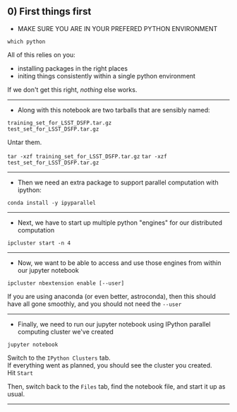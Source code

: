 ## 0) First things first

* MAKE SURE YOU ARE IN YOUR PREFERED PYTHON ENVIRONMENT 

`which python`

  All of this relies on you:  
  - installing packages in the right places  
  - initing things consistently within a single python environment  

If we don't get this right, _nothing_ else works.

---

* Along with this notebook are two tarballs that are sensibly named:  

`training_set_for_LSST_DSFP.tar.gz`  
`test_set_for_LSST_DSFP.tar.gz`  

Untar them.  

`tar -xzf training_set_for_LSST_DSFP.tar.gz`
`tar -xzf test_set_for_LSST_DSFP.tar.gz`

---

* Then we need an extra package to support parallel computation with ipython:

`conda install -y ipyparallel`

---

* Next, we have to start up multiple python "engines" for our distributed computation

`ipcluster start -n 4`

---

* Now, we want to be able to access and use those engines from within our jupyter notebook

`ipcluster nbextension enable [--user]`

If you are using anaconda (or even better, astroconda), then this should have
all gone smoothly, and you should not need the `--user`

---

* Finally, we need to run our jupyter notebook using IPython parallel computing cluster we've created

`jupyter notebook`

Switch to the `IPython Clusters` tab.  
If everything went as planned, you should see the cluster you created.  
Hit `Start`

Then, switch back to the `Files` tab, find the notebook file, and start it up as usual.

---
